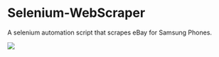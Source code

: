 # Selenium-WebScraper
A selenium automation script that scrapes eBay for Samsung Phones.

![](images/imagerecog.jpg)
